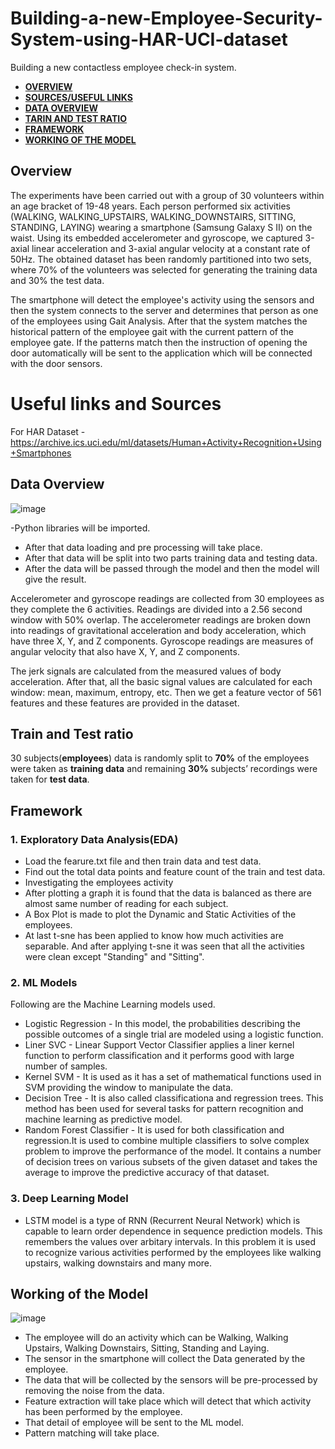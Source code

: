 # Building-a-new-Employee-Security-System-using-HAR-UCI-dataset
Building a new contactless employee check-in system.
-  [**OVERVIEW**](https://github.com/ananyasaxenaaa23/Building-a-new-Employee-Security-System-using-HAR-UCI-dataset/blob/main/README.md#overview)
-  [**SOURCES/USEFUL LINKS**](https://github.com/ananyasaxenaaa23/Building-a-new-Employee-Security-System-using-HAR-UCI-dataset/blob/main/README.md#Useful-links-and-Sources)
-  [**DATA OVERVIEW**](https://github.com/ananyasaxenaaa23/Building-a-new-Employee-Security-System-using-HAR-UCI-dataset/blob/main/README.md#data-overview)
-  [**TARIN AND TEST RATIO**](https://github.com/ananyasaxenaaa23/Building-a-new-Employee-Security-System-using-HAR-UCI-dataset/blob/main/README.md#train-and-test-ratio)
-  [**FRAMEWORK**](https://github.com/ananyasaxenaaa23/Building-a-new-Employee-Security-System-using-HAR-UCI-dataset/blob/main/README.md#framework)
-  [**WORKING OF THE MODEL**](https://github.com/ananyasaxenaaa23/Building-a-new-Employee-Security-System-using-HAR-UCI-dataset/blob/main/README.md#working-of-the-model)

## Overview

The experiments have been carried out with a group of 30 volunteers within an age bracket of 19-48 years. Each person performed six activities (WALKING, WALKING_UPSTAIRS, WALKING_DOWNSTAIRS, SITTING, STANDING, LAYING) wearing a smartphone (Samsung Galaxy S II) on the waist. Using its embedded accelerometer and gyroscope, we captured 3-axial linear acceleration and 3-axial angular velocity at a constant rate of 50Hz. The obtained dataset has been randomly partitioned into two sets, where 70% of the volunteers was selected for generating the training data and 30% the test data. 

The smartphone will detect the employee's activity using the sensors and then the system connects to the server and determines that person as one of the employees using Gait Analysis. After that the system matches the historical pattern of the employee gait with the current pattern of the employee gate. If the patterns match then the instruction of opening the door automatically will be sent to the application which will be connected with the door sensors.

# Useful links and Sources
For HAR Dataset - https://archive.ics.uci.edu/ml/datasets/Human+Activity+Recognition+Using+Smartphones

## Data Overview

![image](https://user-images.githubusercontent.com/70996037/209675774-f3a8a36c-dcc5-4495-ad9e-bfcbab741423.png)

-Python libraries will be imported.
- After that data loading and pre processing will take place. 
- After that data will be split into two parts training data and testing data.
- After the data will be passed through the model and then the model will give the result.

Accelerometer and gyroscope readings are collected from 30 employees as they complete the 6 activities. Readings are divided into a 2.56 second window with 50% overlap. The accelerometer readings are broken down into readings of gravitational acceleration and body acceleration, which have three X, Y, and Z components. Gyroscope readings are measures of angular velocity that also have X, Y, and Z components.

The jerk signals are calculated from the measured values of body acceleration. After that, all the basic signal values are calculated for each window: mean, maximum, entropy, etc. Then we get a feature vector of 561 features and these features are provided in the dataset.


## Train and Test ratio
30 subjects(**employees**) data is randomly split to __70%__ of the employees were taken as __training data__ and remaining __30%__ subjects’ recordings were taken for __test data__. 

## Framework
### 1. Exploratory Data Analysis(EDA)

- Load the fearure.txt file and then train data and test data.
- Find out the total data points and feature count of the train and test data.
- Investigating the employees activity 
- After plotting a graph it is found that the data is balanced as there are almost same number of reading for each subject.
- A Box Plot is made to plot the Dynamic and Static Activities of the employees.
- At last t-sne has been applied to know how much activities are separable. And after applying t-sne it was seen that all the activities were clean except "Standing" and "Sitting".

### 2. ML Models
Following are the Machine Learning models used.
-	Logistic Regression - In this model, the probabilities describing the possible outcomes of a single trial are modeled using a logistic function.
-	Liner SVC - Linear Support Vector Classifier applies a liner kernel function to perform classification and it performs good with large number of samples.
-	Kernel SVM - It is used as it has a set of mathematical functions used in SVM providing the window to manipulate the data.
-	Decision Tree - It is also called classificationa and regression trees. This method has been used for several tasks for pattern recognition and machine learning as predictive model.
-	Random Forest Classifier - It is used for both classification and regression.It is used to combine multiple classifiers to solve complex problem to improve the performance of the model. It contains a number of decision trees on various subsets of the given dataset and takes the average to improve the predictive accuracy of that dataset.

### 3. Deep Learning Model
-  LSTM model is a type of RNN (Recurrent Neural Network)  which is capable to learn order dependence in sequence prediction models. This remembers the values over arbitary intervals. In this problem it is used to recognize various activities performed by the employees like walking upstairs, walking downstairs and many more.

## Working of the Model

![image](https://user-images.githubusercontent.com/70996037/209673456-a8974300-8928-4ff5-b5ca-d19bc203731d.png)


- The employee will do an activity which can be Walking, Walking Upstairs, Walking Downstairs, Sitting, Standing and Laying.
- The sensor in the smartphone will collect the Data generated by the employee.
- The data that will be collected by the sensors will be pre-processed by removing the noise from the data.
- Feature extraction will take place which will detect that which activity has been performed by the employee.
- That detail of employee will be sent to the ML model.
- Pattern matching will take place.
